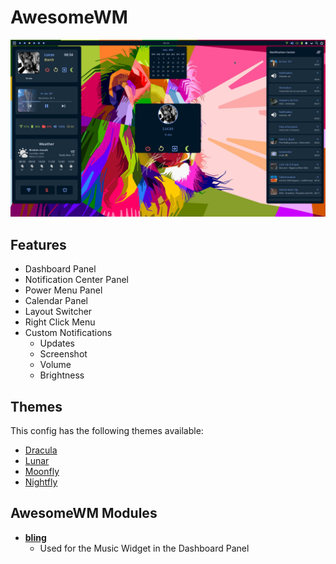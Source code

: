 # AwesomeWM

![AwesomeWM](../../.github/images/awesome.png)

## Features

- Dashboard Panel
- Notification Center Panel
- Power Menu Panel
- Calendar Panel
- Layout Switcher
- Right Click Menu
- Custom Notifications
  - Updates
  - Screenshot
  - Volume
  - Brightness

## Themes

This config has the following themes available:

- [Dracula](https://github.com/dracula/dracula-theme)
- [Lunar](https://github.com/LunarVim/lunar.nvim)
- [Moonfly](https://github.com/bluz71/vim-moonfly-colors)
- [Nightfly](https://github.com/bluz71/vim-nightfly-colors)

## AwesomeWM Modules

- **[bling](https://github.com/blingcorp/bling)**
    - Used for the Music Widget in the Dashboard Panel
